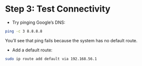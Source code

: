# Step 3: Test Connectivity

* Try pinging Google’s DNS:

```bash
ping -c 3 8.8.8.8
```

You’ll see that ping fails because the system has no default route.

* Add a default route:

```bash
sudo ip route add default via 192.168.56.1
```